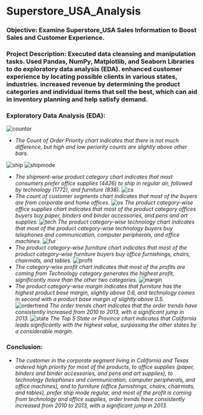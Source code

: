# Superstore_USA_Analysis

### Objective: Examine Superstore_USA Sales Information to Boost Sales and Customer Experience.

### Project Description: Executed data cleansing and manipulation tasks. Used Pandas, NumPy, Matplotlib, and Seaborn Libraries to do exploratory data analysis (EDA). enhanced customer experience by locating possible clients in various states, industries. increased revenue by determining the product categories and individual items that sell the best, which can aid in inventory planning and help satisfy demand.

### Exploratory Data Analysis (EDA):
![countor](https://github.com/user-attachments/assets/dc588c18-e376-49d4-8fd3-89052c8d3bda)
* *The Count of Order Priority chart indicates that there is not much difference, but high and low periority counts are slightly above other bars.*

![ship](https://github.com/user-attachments/assets/574cc7e6-2bee-4002-81c5-2c10e6407865)
![shipmode](https://github.com/user-attachments/assets/242b8c0b-4761-4344-85f3-5fe2872b99b0)
* *The shipment-wise product category chart indicates that most consumers prefer office supplies (4426) to ship in regular air, followed by technology (1772), and furniture (838).*
![cs](https://github.com/user-attachments/assets/6abc3c3a-27ee-4221-821e-20c39871cc97)
* *The count of customer segments chart indicates that most of the buyers are from corporate and home offices.*
![os](https://github.com/user-attachments/assets/ad0243cd-9d56-4cb7-8521-9397d1b97fec)
*The product category-wise office supplies chart indicates that most of the product category offices buyers buy paper, binders and binder accessories, and pens and art supplies.*
![tech](https://github.com/user-attachments/assets/97914db9-91ad-4752-ab6f-ff0a340194ad)
*The product category-wise technology chart indicates that most of the product category-wise technology buyers buy telephones and communication, computer peripherals, and office machines.*
![fur](https://github.com/user-attachments/assets/6f24b618-c5e2-4819-84d4-6bc74ebcf451)
* *The product category-wise furniture chart indicates that most of the product category-wise furniture buyers buy office furnishings, chairs, chairmats, and tables.*
![profit](https://github.com/user-attachments/assets/f75fc6d7-010a-42f4-861f-959315aefbc1)
* *The category-wise profit chart indicates that most of the profits are coming from Technology category generates the highest profit, significantly more than the other two categories.*
![margin](https://github.com/user-attachments/assets/84577770-426e-4de1-87ef-11867f5155b9)
* *The product category-wise margin indicates that furniture has the highest product base margin, slightly above 0.6, and technology comes in second with a product base margin of slightly above 0.5.*
![ordertrend](https://github.com/user-attachments/assets/e6149767-ff3f-4c9a-bbb9-0f71f804fff1)
*The order trends chart indicates that the order trends have consistently increased from 2010 to 2013, with a significant jump in 2013.*
![state](https://github.com/user-attachments/assets/90ead8c1-60ee-4153-b003-13f0ea94a6c5)
*The Top 5 State or Province chart indicates that California leads significantly with the highest value, surpassing the other states by a considerable margin.*

### **Conclusion:**


* *The customer in the corporate segment living in California and Texas ordered high priority for most of the products, to office supplies (paper, binders and binder accessories, and pens and art supplies), to technology (telephones and communication, computer peripherals, and office machines), and to furniture (office furnishings, chairs, chairmats, and tables), prefer ship mode regular, and most of the profit is coming from technology and office supplies, order trends have consistently increased from 2010 to 2013, with a significant jump in 2013.*
